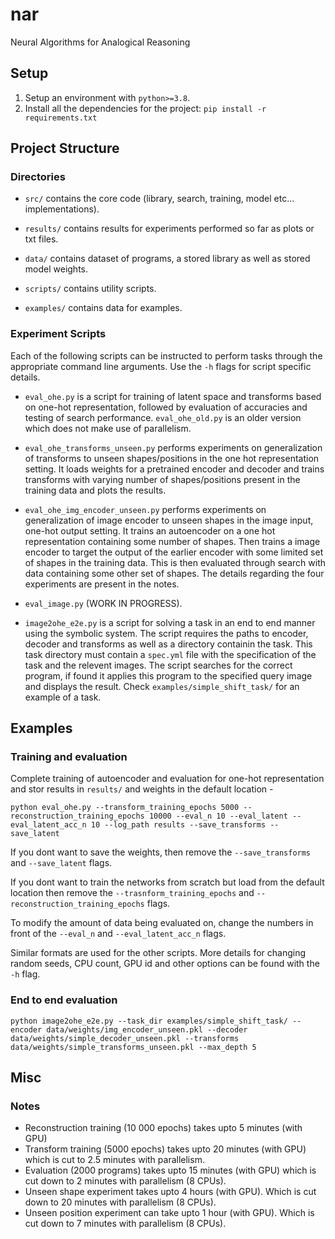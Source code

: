 # nar

Neural Algorithms for Analogical Reasoning

## Setup

1. Setup an environment with `python>=3.8`.
2. Install all the dependencies for the project: `pip install -r requirements.txt`

## Project Structure

### Directories

- `src/` contains the core code (library, search, training, model etc... implementations).

- `results/` contains results for experiments performed so far as plots or txt files.

- `data/` contains dataset of programs, a stored library as well as stored model weights.

- `scripts/` contains utility scripts.

- `examples/` contains data for examples.

### Experiment Scripts

Each of the following scripts can be instructed to perform tasks through the appropriate command line arguments. Use the `-h` flags for script specific details.

- `eval_ohe.py` is a script for training of latent space and transforms based on one-hot representation, followed by evaluation of accuracies and testing of search performance. `eval_ohe_old.py` is an older version which does not make use of parallelism.

- `eval_ohe_transforms_unseen.py` performs experiments on generalization of transforms to unseen shapes/positions in the one hot representation setting. It loads weights for a pretrained encoder and decoder and trains transforms with varying number of shapes/positions present in the training data and plots the results.

- `eval_ohe_img_encoder_unseen.py` performs experiments on generalization of image encoder to unseen shapes in the image input, one-hot output setting. It trains an autoencoder on a one hot representation containing some number of shapes. Then trains a image encoder to target the output of the earlier encoder with some limited set of shapes in the training data. This is then evaluated through search with data containing some other set of shapes. The details regarding the four experiments are present in the notes.

- `eval_image.py` (WORK IN PROGRESS).

- `image2ohe_e2e.py` is a script for solving a task in an end to end manner using the symbolic system. The script requires the paths to encoder, decoder and transforms as well as a directory containin the task. This task directory must contain a `spec.yml` file with the specification of the task and the relevent images. The script searches for the correct program, if found it applies this program to the specified query image and displays the result. Check `examples/simple_shift_task/` for an example of a task.

## Examples

### Training and evaluation

Complete training of autoencoder and evaluation for one-hot representation and stor results in `results/` and weights in the default location -

```
python eval_ohe.py --transform_training_epochs 5000 --reconstruction_training_epochs 10000 --eval_n 10 --eval_latent --eval_latent_acc_n 10 --log_path results --save_transforms --save_latent
```

If you dont want to save the weights, then remove the `--save_transforms` and `--save_latent` flags.

If you dont want to train the networks from scratch but load from the default location then remove the `--trasnform_training_epochs` and `--reconstruction_training_epochs` flags.

To modify the amount of data being evaluated on, change the numbers in front of the `--eval_n` and `--eval_latent_acc_n` flags.

Similar formats are used for the other scripts. More details for changing random seeds, CPU count, GPU id and other options can be found with the `-h` flag.

### End to end evaluation

```
python image2ohe_e2e.py --task_dir examples/simple_shift_task/ --encoder data/weights/img_encoder_unseen.pkl --decoder data/weights/simple_decoder_unseen.pkl --transforms data/weights/simple_transforms_unseen.pkl --max_depth 5 
```

## Misc

### Notes

- Reconstruction training (10 000 epochs) takes upto 5 minutes (with GPU)
- Transform training (5000 epochs) takes upto 20 minutes (with GPU) which is cut to 2.5 minutes with parallelism.
- Evaluation (2000 programs) takes upto 15 minutes (with GPU) which is cut down to 2 minutes with parallelism (8 CPUs).
- Unseen shape experiment takes upto 4 hours (with GPU). Which is cut down to 20 minutes with parallelism (8 CPUs).
- Unseen position experiment can take upto 1 hour (with GPU). Which is cut down to 7 minutes with parallelism (8 CPUs).
